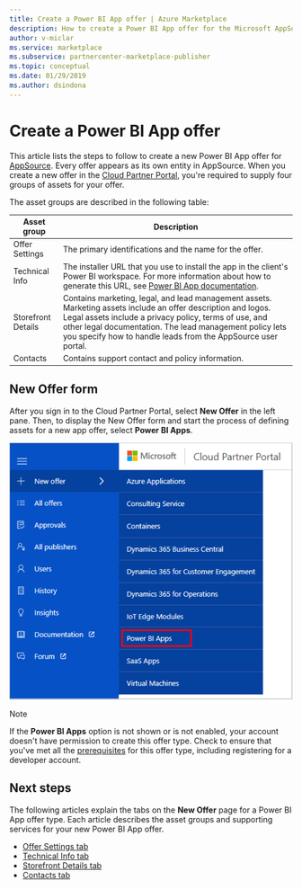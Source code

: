 ```yaml
---
title: Create a Power BI App offer | Azure Marketplace 
description: How to create a Power BI App offer for the Microsoft AppSource Marketplace. 
author: v-miclar
ms.service: marketplace
ms.subservice: partnercenter-marketplace-publisher
ms.topic: conceptual
ms.date: 01/29/2019
ms.author: dsindona
---
```


# Create a Power BI App offer

This article lists the steps to follow to create a new Power BI App offer for [AppSource](https://appsource.microsoft.com). Every offer appears as its own entity in AppSource. When you create a new offer in the [Cloud Partner Portal](https://cloudpartner.azure.com/), you're required to supply four groups of assets for your offer.

The asset groups are described in the following table:

|   Asset group      | Description                                                                         |
| ----------------   | ----------------                                                                    |
| Offer Settings     | The primary identifications and the name for the offer.                                      |
| Technical Info     | The installer URL that you use to install the app in the client's Power BI workspace. For more information about how to generate this URL, see [Power BI App documentation](https://go.microsoft.com/fwlink/?linkid=2028636). |
| Storefront Details | Contains marketing, legal, and lead management assets. Marketing assets include an offer description and logos. Legal assets include a privacy policy, terms of use, and other legal documentation. The lead management policy lets you specify how to handle leads from the AppSource user portal. |
| Contacts           | Contains support contact and policy information.                                     |

## New Offer form

After you sign in to the Cloud Partner Portal, select **New Offer** in the left pane. Then, to display the New Offer form and start the process of defining assets for a new app offer, select **Power BI Apps**.

![Power BI offer menu item](./media/new-offer-menu.png)

> [!NOTE] 
> If the **Power BI Apps** option is not shown or is not enabled, your account doesn't have permission to create this offer type. Check to ensure that you've met all the [prerequisites](./cpp-prerequisites.md) for this offer type, including registering for a developer account.


## Next steps

The following articles explain the tabs on the **New Offer** page for a Power BI App offer type. Each article describes the asset groups and supporting services for your new Power BI App offer.

-  [Offer Settings tab](./cpp-offer-settings-tab.md)
-  [Technical Info tab](./cpp-technical-info-tab.md)
-  [Storefront Details tab](./cpp-storefront-details-tab.md)
-  [Contacts tab](./cpp-contacts-tab.md)
